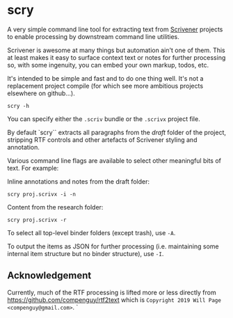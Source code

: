 # scry

A very simple command line tool for extracting text from
[Scrivener](https://www.literatureandlatte.com/scrivener/overview)
projects to enable processing by downstream command line utilities.

Scrivener is awesome at many things but automation ain't one of them.
This at least makes it easy to surface context text or notes for
further processing so, with some ingenuity, you can embed your own
markup, todos, etc.

It's intended to be simple and fast and to do one thing well. It's not
a replacement project compile (for which see more ambitious projects
elsewhere on github...).

```
scry -h
```

You can specify either the `.scriv` bundle or the `.scrivx` project file.

By default `scry`` extracts all paragraphs from the _draft_ folder of the
project, stripping RTF controls and other artefacts of Scrivener
styling and annotation.

Various command line flags are available to select other meaningful
bits of text. For example:

Inline annotations and notes from the draft folder:

```
scry proj.scrivx -i -n
```

Content from the research folder:

```
scry proj.scrivx -r
```

To select all top-level binder folders (except trash), use `-A`.

To output the items as JSON for further processing (i.e. maintaining
some internal item structure but no binder structure), use `-I`.

## Acknowledgement

Currently, much of the RTF processing is lifted more or less directly from
https://github.com/compenguy/rtf2text which is `Copyright 2019 Will
Page <compenguy@gmail.com>`. `
